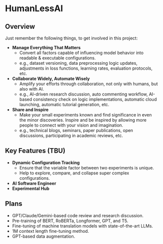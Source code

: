 # HumanLessAI

## Overview
Just remember the following things, to get involved in this project: 
- **Manage Everything That Matters**
    - Convert all factors capable of influencing model behavior into readable & executable configurations. <!-- 모델 성능이나 행동에 영향을 줄 수 있는 모든 것들을 읽기 쉽고 실행 가능한 설정으로 만들어서 반드시 기록하라. // 사람의 기억력과 커뮤니케이션 능력을 신뢰하지 말아라. -->
    - e.g., dataset versioning, data preprocessing logic updates, adjustments in loss functions, learning rates, evaluation protocols, etc.
- **Collaborate Widely, Automate Wisely**
    - Amplify your efforts through collaboration, not only with humans, but also with AI. <!-- 혼자 일하기보다 열 사람이 함께 일하라. 그리고 그보다 더 많은 AI가 쉬지 않고 일을 할 수 있도록 만들어라. // 사람의 생산성을 지치지 않는 AI로 복제하라 -->
    - e.g., AI-driven research discussion, auto commenting workflow, AI-based consistency check on logic implementations, automatic cloud launching, automatic tutorial generation, etc.
- **Share and Inspire**
    - Make your small experiments known and find significance in even the minor discoveries. Inspire and be inspired by allowing more people to connect with your vision and imagination. <!-- 당신의 아주 사소한 실험도 공유하고, 당신의 작은 발견에도 의미를 부여하라. 더 많은 사람이 당신의 위대한 상상력에 공감하게 만들어라. // 공감을 얻지 못 하는 연구는 지속되기 어렵다 -->
    - e.g., technical blogs, seminars, paper publications, open discussions, participating in academic reviews, etc. 

## Key Features (TBU)

- **Dynamic Configuration Tracking**
    - Ensure that the variable factor between two experiments is unique.
    - Help to explore, compare, and collapse super complex configurations.
- **AI Software Engineer**
- **Experimental Hub**

## Plans
- GPT/Claude/Gemini-based code review and research discussion.
- Pre-training of BERT, RoBERTa, Longformer, GPT, and T5.
- Fine-tuning of machine translation models with state-of-the-art LLMs.
- 1M context length fine-tuning method.
- GPT-based data augmentation.
